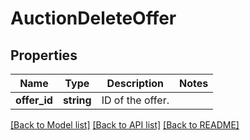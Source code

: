 # AuctionDeleteOffer

## Properties
Name | Type | Description | Notes
------------ | ------------- | ------------- | -------------
**offer_id** | **string** | ID of the offer. | 

[[Back to Model list]](../README.md#documentation-for-models) [[Back to API list]](../README.md#documentation-for-api-endpoints) [[Back to README]](../README.md)


